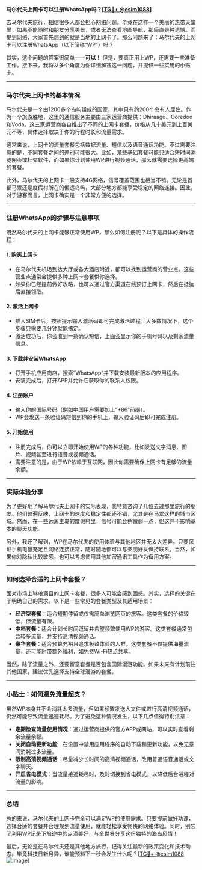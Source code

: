 **马尔代夫上网卡可以注册WhatsApp吗？[[TG💪+ @esim1088](https://t.me/s/esim1088)]**

去马尔代夫旅行，相信很多人都会担心网络问题。毕竟在这样一个美丽的热带天堂里，如果不能随时和朋友分享美景，或者无法查看地图导航，那简直是种遗憾。而提到网络，大家首先想到的就是当地的上网卡了。那么问题来了：马尔代夫的上网卡可以注册WhatsApp（以下简称“WP”）吗？

其实，这个问题的答案很简单——**可以！** 但是，要真正用上WP，还需要一些准备工作。接下来，我将从多个角度为你详细解答这一问题，并提供一些实用的小贴士。

---

### 马尔代夫上网卡的基本情况

马尔代夫是一个由1200多个岛屿组成的国家，其中只有约200个岛有人居住。作为一个旅游胜地，这里的通信服务主要由三家运营商提供：Dhiraagu、Ooredoo和Voda。这三家运营商各自推出了不同的上网卡套餐，价格从几十美元到上百美元不等，具体选择取决于你的行程时长和流量需求。

通常来说，上网卡的流量套餐包括数据流量、短信以及语音通话功能。不过需要注意的是，不同套餐之间的差别可能很大。比如，某些基础套餐可能只适合短时间浏览网页或社交软件，而如果你计划使用WP进行视频通话，那么就需要选择更高端的套餐。

此外，马尔代夫的上网卡一般支持4G网络，信号覆盖范围也相当不错。无论是首都马累还是度假村所在的偏远岛屿，大部分地方都能享受稳定的网络连接。因此，对于游客而言，上网卡确实是一个非常方便的选择。

---

### 注册WhatsApp的步骤与注意事项

既然马尔代夫的上网卡能够正常使用WP，那么如何注册呢？以下是具体的操作流程：

#### 1. **购买上网卡**
   - 在马尔代夫机场到达大厅或各大酒店附近，都可以找到运营商的营业点。这些营业点通常会提供多种上网卡套餐供你选择。
   - 如果你已经提前做好攻略，也可以通过官方渠道在线预订上网卡，然后在抵达后直接领取。

#### 2. **激活上网卡**
   - 插入SIM卡后，按照提示输入激活码即可完成激活过程。大多数情况下，这个步骤只需要几分钟就能搞定。
   - 激活成功后，你会收到一条确认短信，上面会显示你的手机号码以及剩余流量信息。

#### 3. **下载并安装WhatsApp**
   - 打开手机应用商店，搜索“WhatsApp”并下载安装最新版本的应用程序。
   - 安装完成后，打开APP并允许它获取你的联系人权限。

#### 4. **注册账户**
   - 输入你的国际号码（例如中国用户需要加上“+86”前缀）。
   - WP会发送一条验证码短信到你的手机上，输入验证码后即可完成注册。

#### 5. **开始使用**
   - 注册完成后，你可以立即开始使用WP的各种功能，比如发送文字消息、图片、视频甚至进行语音或视频通话。
   - 需要注意的是，由于WP依赖于互联网，因此你需要确保上网卡有足够的流量余额。

---

### 实际体验分享

为了更好地了解马尔代夫上网卡的实际表现，我特意咨询了几位去过那里旅行的朋友。他们普遍反映，上网卡的速度和稳定性都还不错，尤其是在马累这样的城市区域。然而，在一些远离主岛的度假村里，信号可能会稍微弱一点，但这并不影响基本的聊天功能。

另外，我还了解到，WP在马尔代夫的使用体验与其他地区并无太大差异。只要保证手机电量充足且网络连接正常，随时随地都可以与亲朋好友保持联系。当然，如果你对隐私比较敏感，也可以考虑使用其他加密通讯工具作为备用方案。

---

### 如何选择合适的上网卡套餐？

面对市场上琳琅满目的上网卡套餐，很多人可能会感到困惑。其实，选择的关键在于明确自己的需求。以下是一些常见的套餐类型及其适用场景：

- **经济型套餐**：适合短期停留或仅需简单浏览网页的旅客。这类套餐的价格较低，但流量有限。
- **中档套餐**：适合计划长时间逗留并希望频繁使用WP的游客。这类套餐通常包含较多流量，并支持高清视频通话。
- **豪华套餐**：适合预算充裕且追求极致体验的人群。这类套餐不仅提供海量流量，还可能附带额外福利，如免费Wi-Fi热点共享。

当然，除了流量之外，还要留意套餐是否包含国际漫游功能。如果未来有计划前往其他国家，建议优先选择支持全球漫游的套餐。

---

### 小贴士：如何避免流量超支？

虽然WP本身并不会消耗太多流量，但如果频繁发送大文件或进行高清视频通话，仍然可能导致流量迅速耗尽。为了避免这种情况发生，以下几点值得特别注意：

- **定期检查流量使用情况**：通过运营商提供的官方APP或网站，可以实时查看剩余流量余额。
- **关闭自动更新功能**：在设置中禁用应用程序的自动下载和更新功能，以免无意间消耗过多流量。
- **限制高清视频通话**：尽量减少长时间的高清视频通话，改用普通语音通话或文字聊天。
- **开启省电模式**：当流量接近耗尽时，及时切换到省电模式，以降低后台进程对流量的影响。

---

### 总结

总的来说，马尔代夫的上网卡完全可以满足WP的使用需求。只要提前做好功课，选择合适的套餐并合理规划流量使用，就能轻松享受畅快的网络体验。同时，别忘了利用WP记录下旅途中的点滴美好，与全世界分享这份独特的海岛风情！

最后，无论是在马尔代夫还是其他地方旅行，记得关注最新的政策变化和技术动态。毕竟科技日新月异，谁能预料下一秒会发生什么呢？[[TG💪+ @esim1088](https://t.me/s/esim1088) ![Image](https://i.postimg.cc/4NQfJmqS/Snipaste-2025-05-13-00-14-12.png)]